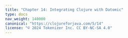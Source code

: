 ```yaml
---
title: "Chapter 14: Integrating Clojure with Datomic"
type: docs
nav_weight: 140000
canonical: "https://clojureforjava.com/5/14"
license: "© 2024 Tokenizer Inc. CC BY-NC-SA 4.0"
---
```

